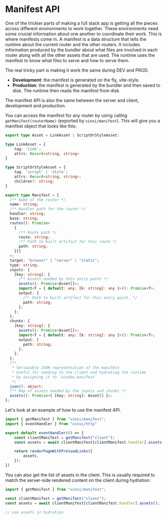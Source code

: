 # Manifest API

One of the trickier parts of making a full stack app is getting all the pieces across different environments to work together. These environments need some crucial information about one another to coordinate their work. This is where manifests come in. A manifest is a data structure that tells the runtime about the current router and the other routers. It includes information produced by the bundler about what files are involved in each router along with all the other assets that are used. The runtime uses the manifest to know what files to serve and how to serve them.

The real tricky part is making it work the same during DEV and PROD.

- **Development**: the manifest is generated on the fly, vite-style.
- **Production**: the manifest is generated by the bundler and then saved to disk. The runtime then reads the manifest from disk.

The manifest API is also the same between the server and client, development and production.

You can access the manifest for any router by using calling `getManifest(routerName)` (exported by `vinxi/manifest`). This will give you a manifest object that looks like this:

```ts
export type Asset = LinkAsset | ScriptOrStyleAsset;

type LinkAsset = {
	tag: 'link';
	attrs: Record<string, string>
}

type ScriptOrStyleAsset = {
	tag: 'script' | 'style';
	attrs: Record<string, string>;
	children?: string;
}

export type Manifest = {
  /** Name of the router */
  name: string;
  /** Handler path for the router */
  handler: string;
  base: string;
  routes(): Promise<
    {
      /** Route path */
      route: string;
      /** Path to built artifact for this route */
      path: string;
    }[]
  >;
  target: "browser" | "server" | "static";
  type: string;
  inputs: {
    [key: string]: {
      /** Assets needed by this entry point */
      assets(): Promise<Asset[]>;
      import<T = { default: any; [k: string]: any }>(): Promise<T>;
      output: {
        /** Path to built artifact for this entry point. */
        path: string;
      };
    };
  };
  chunks: {
    [key: string]: {
      assets(): Promise<Asset[]>;
      import<T = { default: any; [k: string]: any }>(): Promise<T>;
      output: {
        path: string;
      };
    };
  };
  /**
   * Seriazable JSON representation of the manifest
   * Useful for sending to the client and hydrating the runtime
   * by assigning it to `window.manifest`
   */
  json(): object;
  /** Map of assets needed by the inputs and chunks */
  assets(): Promise<{ [key: string]: Asset[] }>;
};
```

Let's look at an example of how to use the manifest API.

```ts
import { getManifest } from "vinxi/manifest";
import { eventHandler } from "vinxi/http"

export default eventHandler(() => {
	const clientManifest = getManifest("client");
	const assets = await clientManifest[clientManifest.handler].assets();

	return renderPageWithPreloadLinks({
		assets,
	});
})
```

You can also get the list of assets in the client. This is usually required to match the server-side rendered content on the client during hydration:

```ts
import { getManifest } from "vinxi/manifest";

const clientManifest = getManifest("client");
const assets = await clientManifest[clientManifest.handler].assets();

// use assets in hydration
```
